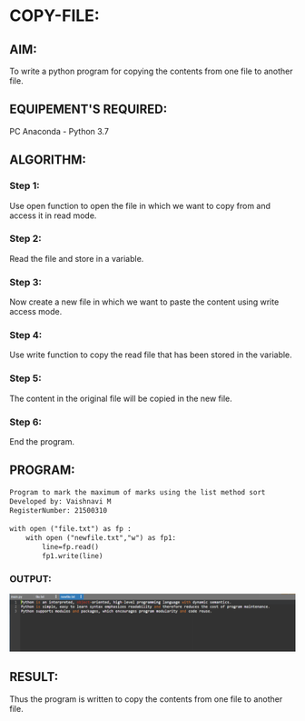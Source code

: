 # COPY-FILE:
## AIM:
To write a python program for copying the contents from one file to another file.
## EQUIPEMENT'S REQUIRED: 
PC
Anaconda - Python 3.7
## ALGORITHM: 
### Step 1:
Use open function to open the file in which we want to copy from and access it in read mode.
### Step 2: 
 Read the file and store in a variable.
### Step 3: 
Now create a new file in which we want to paste the content using write access mode.
### Step 4:  
Use write function to copy the read file that has been stored in the variable.
### Step 5: 
The content in the original file will be copied in the new file.
### Step 6: 
End the program.
## PROGRAM:
```
Program to mark the maximum of marks using the list method sort
Developed by: Vaishnavi M
RegisterNumber: 21500310

with open ("file.txt") as fp :
    with open ("newfile.txt","w") as fp1:
        line=fp.read()
        fp1.write(line)
```

### OUTPUT:
![output](./output.png)


## RESULT:
Thus the program is written to copy the contents from one file to another file.